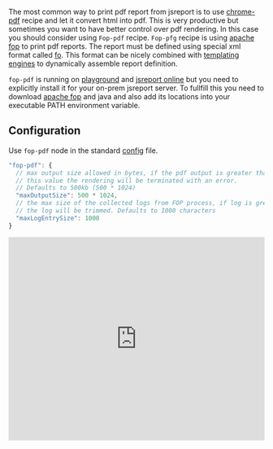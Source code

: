 ﻿
The most common way to print pdf report from jsreport is to use [chrome-pdf](https://jsreport.net/learn/chrome-pdf) recipe and let it convert html into pdf. This is very productive but sometimes you want to have better control over pdf rendering. In this case you should consider using `Fop-pdf` recipe. `Fop-pfg` recipe is using [apache fop](http://xmlgraphics.apache.org/fop/) to print pdf reports. The report must be defined using special xml format called [fo](http://xmlgraphics.apache.org/fop/fo.html). This format can be nicely combined with [templating engines](https://jsreport.net/learn/templating-engines) to dynamically assemble report definition.

`fop-pdf` is running on [playground](https://playground.jsreport.net) and [jsreport online](https://jsreportonline.net) but you need to explicitly install it for your on-prem jsreport server. To fullfill this you need to download [apache fop](http://xmlgraphics.apache.org/fop/) and java and also add its locations into your executable PATH environment variable.

## Configuration

Use `fop-pdf` node in the standard [config](/learn/configuration) file.

```js
"fop-pdf": {
  // max output size allowed in bytes, if the pdf output is greater than
  // this value the rendering will be terminated with an error.
  // Defaults to 500kb (500 * 1024)
  "maxOutputSize": 500 * 1024,
  // the max size of the collected logs from FOP process, if log is greater than this value
  // the log will be trimmed. Defaults to 1000 characters
  "maxLogEntrySize": 1000
}
```

<iframe src='https://playground.jsreport.net/studio/workspace/gkxJuycgR5/110?embed=1' width="100%" height="400" frameborder="0"></iframe>
